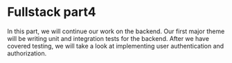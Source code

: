 <h1>Fullstack part4</h1>
<p>In this part, we will continue our work on the backend. Our first major theme will be writing unit and integration tests for the backend.
  After we have covered testing, we will take a look at implementing user authentication and authorization.</p>
